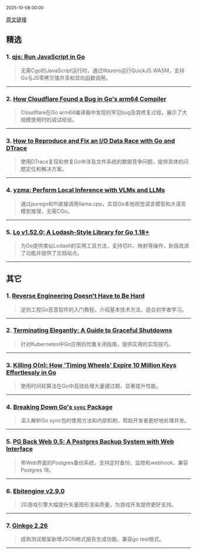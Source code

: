<sub>2025-10-08 00:00</sub>


[原文链接](https://golangweekly.com/issues/573)


## 精选

### 1. [qjs: Run JavaScript in Go](https://golangweekly.com/link/175350/rss)
> 无需Cgo的JavaScript运行时，通过Wazero运行QuickJS WASM，支持Go与JS零拷贝值共享和双向函数调用。

---

### 2. [How Cloudflare Found a Bug in Go's arm64 Compiler](https://golangweekly.com/link/175353/rss)
> Cloudflare在Go arm64编译器中发现的罕见bug及其修复过程，展示了大规模使用时的调试经验。

---

### 3. [How to Reproduce and Fix an I/O Data Race with Go and DTrace](https://golangweekly.com/link/175360/rss)
> 使用DTrace复现和修复Go中涉及文件系统的数据竞争问题，提供具体的问题定位和解决方案。

---

### 4. [yzma: Perform Local Inference with VLMs and LLMs](https://golangweekly.com/link/175368/rss)
> 通过purego和ffi直接调用llama.cpp，实现Go本地视觉语言模型和大语言模型推理，无需CGo。

---

### 5. [Lo v1.52.0: A Lodash-Style Library for Go 1.18+](https://golangweekly.com/link/175369/rss)
> 为Go提供类似Lodash的实用工具方法，支持切片、映射等操作，新版改进了功能并提供了文档站点。

---

## 其它

### 1. [Reverse Engineering Doesn't Have to Be Hard](https://golangweekly.com/link/175361/rss)
> 逆向工程Go恶意软件的入门教程，介绍基本技术方法，适合初学者学习。

---

### 2. [Terminating Elegantly: A Guide to Graceful Shutdowns](https://golangweekly.com/link/175363/rss)
> 针对Kubernetes中Go应用的优雅关闭指南，提供实用的实现技巧。

---

### 3. [Killing O(n): How 'Timing Wheels' Expire 10 Million Keys Effortlessly in Go](https://golangweekly.com/link/175366/rss)
> 使用时间轮算法在Go中高效处理大量键过期，显著提升性能。

---

### 4. [Breaking Down Go's `sync` Package](https://golangweekly.com/link/175367/rss)
> 深入解析Go sync包的使用方法和内部机制，帮助开发者更好地处理并发。

---

### 5. [PG Back Web 0.5: A Postgres Backup System with Web Interface](https://golangweekly.com/link/175372/rss)
> 带Web界面的Postgres备份系统，支持定时备份、监控和webhook，兼容Postgres 18。

---

### 6. [Ebitengine v2.9.0](https://golangweekly.com/link/175373/rss)
> 2D游戏引擎大幅提升矢量图形渲染质量，为游戏开发提供更好支持。

---

### 7. [Ginkgo 2.26](https://golangweekly.com/link/175374/rss)
> 成熟测试框架新增JSON格式报告生成功能，兼容go test格式。

---
    